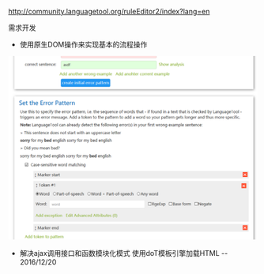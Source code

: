 http://community.languagetool.org/ruleEditor2/index?lang=en

需求开发


+ 使用原生DOM操作来实现基本的流程操作

![grammer-check流程图](grammer-check.jpg)


+ 解决ajax调用接口和函数模块化模式 使用doT模板引擎加载HTML -- 2016/12/20
